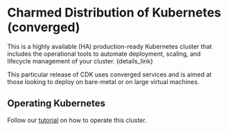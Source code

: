 # Charmed Distribution of Kubernetes (converged)

This is a highly available (HA) production-ready Kubernetes cluster that includes
the operational tools to automate deployment, scaling, and lifecycle management
of your cluster. {details_link}

This particular release of CDK uses converged services and is aimed at those looking
to deploy on bare-metal or on large virtual machines. 

## Operating Kubernetes

Follow our [tutorial](https://tutorials.ubuntu.com/tutorial/get-started-canonical-kubernetes#2)
on how to operate this cluster.
